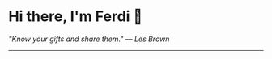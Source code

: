 <h1>Hi there, I'm Ferdi 👋</h1>

<p><em>
  "Know your gifts and share them." — Les Brown
</em></p>

---
